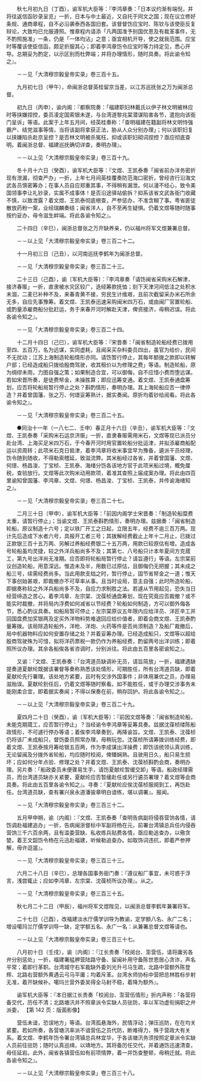 <!-- { "loadSidebar": true } -->
　　秋七月初九日（丁酉），谕军机大臣等：『李鸿章奏：「日本议约渐有端倪，并将往返信函钞录呈览」一折，日本与中土最近，又自托于同文之国；现在议立修好条规、通商章程，自不必沿袭泰西各国旧套。该督督饬应宝时、陈钦与该使臣反复辩论，大致均已允服遵照。惟章程内请添「凡两国准予别国优恩及有裁革事件，无不酌照施准」一条，仍是「一体均沾」之意；亟宜相机开导，使之就我范围。应宝时等覆该使臣信函，颇足折服其心；即着李鸿章饬令应宝时等力持定见，悉心开导。总期妥为酌定，以示区别而杜弊端；并将办理情形，随时具奏。将此谕令知之』。

　　－－见「大清穆宗毅皇帝实录」卷三百十五。

　　九月初七日（甲午），命闽浙总督英桂留京当差，以江苏巡抚张之万为闽浙总督。

　　初九日（丙申），谕内阁：『都察院奏：「福建职妇林戴氏以伊子林文明被林应时等挟嫌捏控，委员凌定国索银未遂，与台湾道黎兆棠潜谋陷害各节，遣抱向该衙门呈诉」等语。此案于上年五月间，经英桂奏称：「查明福建在籍副将林文明恃强霸产、结党滋事等情，当将该副将拿获正法，胁从人众分别办理」；何以该职妇复以挟嫌陷杀赴京呈控？是否林文明被杀冤枉，抑或该职妇砌词捏控？亟应彻底查明。着闽浙总督、福建巡抚确切详查，奏明办理』。

　　－－以上见「大清穆宗毅皇帝实录」卷三百十九。

　　冬十月十六日（癸酉），谕军机大臣等：『文煜、王凯泰奏「闽省前办洋务密折现有泄漏，彻查严办」一折，上年七月间英桂覆奏防范海口密折，曾经咨行沿海文武各员慎密筹办；在事人员自应郑重其事，不得稍有漏泄。何以漫不经心，致令美国领事李让礼钞录，实属不成事体！是否沿途驿站偷拆？抑系该省文武各衙门收藏不慎，以致泄露？着文煜、王凯泰彻底根查，严参惩办，不准含糊了事。粤省匪徒散放药粉一案，业经瑞麟奏结；闽省洋人，自不至再生疑惧。仍着文煜等随时随事按约妥办，毋令滋生衅端。将此各谕令知之』。

　　二十四日（辛巳），闽浙总督张之万开缺养亲，仍以福州将军文煜兼署总督。

　　－－以上见「大清穆宗毅皇帝实录」卷三百二十二。

　　十一月初三日（己丑），以河南巡抚李鹤年为闽浙总督。

　　－－见「大清穆宗毅皇帝实录」卷三百二十三。

　　二十三日（己酉），谕〔军机大臣等〕：『李鸿章奏「请饬闽省采购米石解津，接济春赈」一折，直隶被水灾区较广，迭经筹款抚恤；刻下天津河间低洼之处积水未涸，二麦已补种不及，来春青黄不接，穷民生计维艰，且前次截留采办米石所余无多，自应先事豫筹。着文煜、王凯泰迅速采购闽米四万石，或由闽厂官置轮船、或酌量添雇商船分批赶运，务于来春开河时解赴天津，俾资接济，毋稍迟误。将此各谕令知之』。

　　－－见「大清穆宗毅皇帝实录」卷三百二十四。

　　十二月十四日（己巳），谕军机大臣等：『宋晋奏：「闽省制造轮船经费已拨用至四、五百万，名为远谋，实同虚耗，且闻采买杂料委员四出，虽官为给价，民间不无扰动；江苏上海制造轮船情形亦同。请饬暂行停止，其每年额拨之款即以转解户部；已经造成船只拨给殷商驾驶，收其租价以为修理之费」等语。制造轮船，原为绸缪未雨，力图自强之策；如果制造合宜，可以御侮，自不应惜小费而堕远谋。若如宋晋所奏，是徒费帑金，未操胜算；即应迅筹变通。着文煜、王凯泰通盘筹划，应否将轮船局暂行停止之处？斟酌情形，奏明办理。其上海轮船应否一律停造？并着曾国藩、张之万、何璟妥筹熟计，据实奏闻。原折均着钞给阅看。将此各谕令知之』。

　　－－见「大清穆宗毅皇帝实录」卷三百二十五。

　　●同治十一年（一八七二、壬申）春正月十六日（辛丑），谕军机大臣等：『文煜、王凯泰奏「采购米石运京济赈」一折，直隶春赈需用米石，文煜等现已派员分赴台湾、上海买足米四万石，于今春开河时用官置轮船分批运津，并拟添雇商船配运以资周转；此项米石克日抵津，着李鸿章将收米事宜早为豫备，遴派干员经理，饬令随到随收，不得勒索稽延，致滋流弊。其米船经过各省，并着曾国藩、文煜、何璟、杨昌浚、丁宝桢、王凯泰、海绪分饬各该地方官于此项米船过境，概免厘税，查验放行。文煜等此次购米动用款项，着准其查照上届成案办理。将此由四百里谕知曾国藩、李鸿章、文煜、何璟、杨昌浚、丁宝桢、王凯泰，并传谕海绪知之』。

　　－－见「大清穆宗毅皇帝实录」卷三百二十七。

　　二月三十日（甲申），谕军机大臣等：「前因内阁学士宋晋奏：「制造轮船糜费太重，请暂行停止」；当谕文煜、王凯泰斟酌情形，奏明办理。兹据奏：「闽省制造轮船，原议制造十六号；定以铁厂开工之日起，立限五年，经费不逾三百万两。现计先后造成下水者六号，具报开工者三号；其拨解经费截止上年十二月止，已拨过正款银三百十五万两、另解过养船经费银二十五万两，用款已较原估有增。造成各号轮船虽均灵捷，较之外洋兵船尚多不及；其第七、八号船只计本年夏间方克蒇工，第九号出洋尚无准期。应否即将轮船局暂行停止？请旨遵行」等语。左宗棠前议创造轮船，用意深远。惟造未及半，用数已过原估，且御侮仍无把握；其未成之船三号，续需经费尚多。当此用款支绌之时，暂行停止，固节省帑金之一道；惟天下事创始甚艰，即裁撤亦不可草率从事。且当时设局，意主自强；此时所造轮船，即据奏称较之外洋兵船尚多不及，自应力求制胜之法。若遽从节用起见，恐失当日经营缔造之苦心。着李鸿章、左宗棠、沈葆桢通盘筹划，现在究竟应否裁撤？或不能实时裁撤，并将局内浮费如何减省以节经费？轮船如何制造，方可以御外侮各节，悉心酌议具奏。如船局暂可停止；左宗棠原议五年限内应给洋员、洋匠辛工并回国盘费加奖银两及定买外洋物料势难退回应给价值者，即着会商文煜、王凯泰酌量筹拨。该局除造轮船外，洋枪、洋炮、火药等件是否尚须制造？及船厂裁撤后，局中机器物料应如何安置存储之处？并着妥筹办理。已经造成船只，文煜等以超给殷商驾驶殊为可惜，拟将洋药票税一款仍作为养船经费，酌留两号出洋训练；即着照所议办理。其余各船俟各省咨调时，分别派往。将此由五百里各密谕知之』。

　　又谕：『文煜、王凯泰奏：「台湾道员缺调补无员，请旨简放」一折，福建遇缺提奏道夏献纶既据该署督等奏称熟悉该处情形，可期胜任，所有台湾道员缺，即着夏献纶先行署理。该处地方紧要，且时有交涉外国事件；非体用兼优之员，办理易滋贻误。夏献纶到任后，仍着文煜等随时察看。如不能胜任，或于办理交涉事务未能刚柔合宜，即着据实奏闻；不得以保奏在前，稍存回护。将此各谕令知之』。

　　－－以上见「大清穆宗毅皇帝实录」卷三百二十九。

　　夏四月二十日（癸酉），谕〔军机大臣等〕：『前因文煜等奏：「闽省制造轮船，未能克期蒇工，应否暂行停止」？当经谕令李鸿章等妥筹具奏。兹据沈葆桢缕陈船政情形，不可遽行停办等语；着俟李鸿章奏到，再降谕旨。文煜、王凯泰、沈葆桢仍将该厂未成船只，督饬委员照常办理，毋稍玩忽。沈葆桢所请筹拨训练经费，即着文煜、王凯泰按月筹给银五百两，作为李成谋出洋操费；即饬该统领认真训练，无论留闽及分拨外省轮船，均应随时校阅，俾臻娴熟。且驶用日久，船只易生损坏；应如何分年点验、修理之处？并着文煜、王凯泰、沈葆桢斟酌会商，奏明办理。另片奏：「船政委员未便骤易生手，请饬夏献纶暂缓交卸」等语。船政经理需员，而台湾道员缺亦关紧要，夏献纶应否暂缓赴任或另行遴员署理？着文煜等会商具奏。将此由五百里各谕令知之』。寻奏：『夏献纶应俟沈葆桢服阕到工，再饬赴任。台湾道员缺，查有署兴泉永道潘骏章明白谙练，堪以调署』。报闻。

　　－－见「大清穆宗毅皇帝实录」卷三百三十二。

　　五月甲申朔，谕〔内阁〕：『文煜、王凯泰奏「查明告病副将侵吞营饷各情，请饬调赴福建追办」一折，告病闽浙督标中军副将杨在元，前署台湾镇总兵任内侵吞营饷三千六百余两，且有滥委营缺、私收练兵贴费各情，亟应勒追查办，以儆贪婪。着王文韶饬令杨在元迅赴福建，听候勒追查办。如取饰词违抗，即着严参押解，毋许逗遛』。

　　－－见「大清穆宗毅皇帝实录」卷三百三十三。

　　六月二十八日（辛巳），总理各国事务衙门奏：『遵议船厂事宜，未可惑于浮言，浅尝辄止；应如李鸿章、左宗棠、沈葆桢所议办理』。从之。

　　－－见「大清穆宗毅皇帝实录」卷三百三十五。

　　秋七月二十二日（甲辰），福州将军文煜陛见，以闽浙总督李鹤年兼署将军。

　　二十七日（己酉），改福建淡水厅儒学训导为教谕，定学额八名、永广二名；增设噶玛兰厅儒学训导一缺，定学额五名、永广一名：从兼署总督文煜等请也。

　　－－以上见「大清穆宗毅皇帝实录」卷三百三十七。

　　八月初十日（壬戌），谕〔内阁〕：『江长贵奏「校阅台、澎营伍，请将庸劣各弁分别惩处」一折，福建署艋舺营陆路守备、留闽补用守备陈世恩居心贪诈，声名平常；着即行革职。台湾城守右军裁缺外委刘光升弓马生疏，北路中营额外陈登辉、北路右营额外黄遇云弓马平庸；均着斥革。台湾水师协标中营把总林胜标步射无准，着开缺候补。噶玛兰营外委吴得全马射不稳，着降为额外』。

　　谕军机大臣等：『本日据江长贵奏「校阅台、澎营伍情形」折内声称：「各营将备交代，历任不清；北路塘汛并不照章派令实缺人员驻防，率以军功虚衔捐职之弁派委， 【第 142 页：版面影像】

　　营伍未谙，恐误地方」等语。台湾孤悬海外，民情浮动；弹压巡防，在在均关紧要。若如所奏，各营塘汛率派不谙营伍之员代防，断难得力，殊于营政大有关系。着文煜、李鹤年饬令署台湾镇总兵林宜华，于各该塘汛务须按照定章派令实缺人员前往驻防；随时认真巡缉，以靖地方。其将备历任交代，并着通饬迅速清查，毋任延宕。此外，闽省各镇营伍如有前项情弊，着一并饬查整顿，毋稍迁就。将此各谕令知之』。

　　－－以上见「大清穆宗毅皇帝实录」卷三百三十八。

